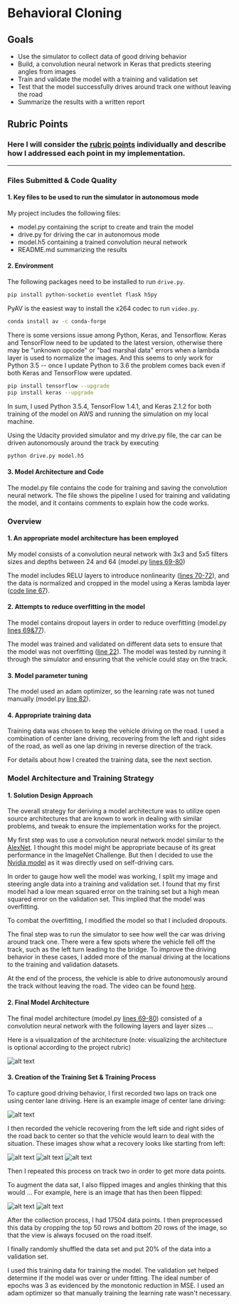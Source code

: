 # **Behavioral Cloning**

## Goals

* Use the simulator to collect data of good driving behavior
* Build, a convolution neural network in Keras that predicts steering angles from images
* Train and validate the model with a training and validation set
* Test that the model successfully drives around track one without leaving the road
* Summarize the results with a written report

[//]: # (Image References)

[image1]: https://devblogs.nvidia.com/parallelforall/wp-content/uploads/2016/08/cnn-architecture-624x890.png "Model Visualization"
[image2]: ./center_1.jpg "Grayscaling"
[image3]: ./correction-1.jpg "Recovery Image"
[image4]: ./correction-2.jpg "Recovery Image"
[image5]: ./correction-3.jpg "Recovery Image"
[image6]: ./center_1.jpg "Normal Image"
[image7]: ./center_1_flipped.jpg "Flipped Image"

## Rubric Points
### Here I will consider the [rubric points](https://review.udacity.com/#!/rubrics/432/view) individually and describe how I addressed each point in my implementation.  

---
### Files Submitted & Code Quality

#### 1. Key files to be used to run the simulator in autonomous mode

My project includes the following files:

* model.py containing the script to create and train the model
* drive.py for driving the car in autonomous mode
* model.h5 containing a trained convolution neural network 
* README.md summarizing the results

#### 2. Environment

The following packages need to be installed to run `drive.py`.

```bash
pip install python-socketio eventlet flask h5py
```

PyAV is the easiest way to install the x264 codec to run `video.py`.

```bash
conda install av -c conda-forge
```

There is some versions issue among Python, Keras, and Tensorflow. Keras and TensorFlow need to be updated to the latest version, otherwise there may be "unknown opcode" or "bad marshal data" errors when a lambda layer is used to normalize the images. And this seems to only work for Python 3.5 -- once I update Python to 3.6 the problem comes back even if both Keras and TensorFlow were updated.

```bash
pip install tensorflow --upgrade
pip install keras --upgrade
```

In sum, I used Python 3.5.4, TensorFlow 1.4.1, and Keras 2.1.2 for both training of the model on AWS and running the simulation on my local machine.

Using the Udacity provided simulator and my drive.py file, the car can be driven autonomously around the track by executing

```sh
python drive.py model.h5
```

#### 3. Model Architecture and Code

The model.py file contains the code for training and saving the convolution neural network. The file shows the pipeline I used for training and validating the model, and it contains comments to explain how the code works.

### Overview

#### 1. An appropriate model architecture has been employed

My model consists of a convolution neural network with 3x3 and 5x5 filters sizes and depths between 24 and 64 (model.py [lines 69-80](model.py#L69-L80))

The model includes RELU layers to introduce nonlinearity ([lines 70-72](model.py#L70-L72)), and the data is normalized and cropped in the model using a Keras lambda layer ([code line 67](model.py#L67)).

#### 2. Attempts to reduce overfitting in the model

The model contains dropout layers in order to reduce overfitting (model.py [lines 69](model.py#L69)[&77](model.py#L77)).

The model was trained and validated on different data sets to ensure that the model was not overfitting ([line 22](model.py#L22)). The model was tested by running it through the simulator and ensuring that the vehicle could stay on the track.

#### 3. Model parameter tuning

The model used an adam optimizer, so the learning rate was not tuned manually (model.py [line 82](model.py#L82)).

#### 4. Appropriate training data

Training data was chosen to keep the vehicle driving on the road. I used a combination of center lane driving, recovering from the left and right sides of the road, as well as one lap driving in reverse direction of the track.

For details about how I created the training data, see the next section.

### Model Architecture and Training Strategy

#### 1. Solution Design Approach

The overall strategy for deriving a model architecture was to utilize open source architectures that are known to work in dealing with similar problems, and tweak to ensure the implementation works for the project.

My first step was to use a convolution neural network model similar to the [AlexNet](https://papers.nips.cc/paper/4824-imagenet-classification-with-deep-convolutional-neural-networks). I thought this model might be appropriate because of its great performance in the ImageNet Challenge. But then I decided to use the [Nvidia model](https://devblogs.nvidia.com/parallelforall/deep-learning-self-driving-cars/) as it was directly used on self-driving cars.

In order to gauge how well the model was working, I split my image and steering angle data into a training and validation set. I found that my first model had a low mean squared error on the training set but a high mean squared error on the validation set. This implied that the model was overfitting.

To combat the overfitting, I modified the model so that I included dropouts.

The final step was to run the simulator to see how well the car was driving around track one. There were a few spots where the vehicle fell off the track, such as the left turn leading to the bridge. To improve the driving behavior in these cases, I added more of the manual driving at the locations to the training and validation datasets.

At the end of the process, the vehicle is able to drive autonomously around the track without leaving the road. The video can be found [here](./run1.mp4).

#### 2. Final Model Architecture

The final model architecture (model.py [lines 69-80](model.py#L69-L80)) consisted of a convolution neural network with the following layers and layer sizes ...

Here is a visualization of the architecture (note: visualizing the architecture is optional according to the project rubric)

![alt text][image1]

#### 3. Creation of the Training Set & Training Process

To capture good driving behavior, I first recorded two laps on track one using center lane driving. Here is an example image of center lane driving:

![alt text][image2]

I then recorded the vehicle recovering from the left side and right sides of the road back to center so that the vehicle would learn to deal with the situation. These images show what a recovery looks like starting from left:

![alt text][image3]
![alt text][image4]
![alt text][image5]

Then I repeated this process on track two in order to get more data points.

To augment the data sat, I also flipped images and angles thinking that this would ... For example, here is an image that has then been flipped:

![alt text][image6]
![alt text][image7]

After the collection process, I had 17504 data points. I then preprocessed this data by cropping the top 50 rows and bottom 20 rows of the image, so that the view is always focused on the road itself.

I finally randomly shuffled the data set and put 20% of the data into a validation set.

I used this training data for training the model. The validation set helped determine if the model was over or under fitting. The ideal number of epochs was 3 as evidenced by the monotonic reduction in MSE. I used an adam optimizer so that manually training the learning rate wasn't necessary.
